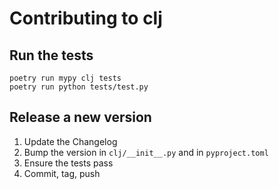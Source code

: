 # Contributing to clj

## Run the tests

    poetry run mypy clj tests
    poetry run python tests/test.py

## Release a new version

1. Update the Changelog
2. Bump the version in `clj/__init__.py` and in `pyproject.toml`
3. Ensure the tests pass
4. Commit, tag, push

